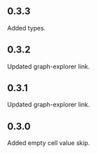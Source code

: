 ## 0.3.3

Added types.

## 0.3.2

Updated graph-explorer link.

## 0.3.1

Updated graph-explorer link.

## 0.3.0

Added empty cell value skip.
